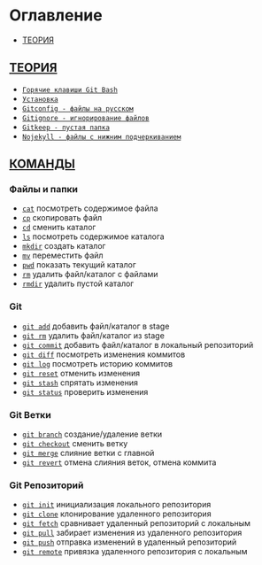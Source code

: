 <style>
  * {
    user-select: none;    
  }

  h1, h2 {
    scroll-margin: 60px;
  }
</style>

# Оглавление

- [ТЕОРИЯ](#теория)

## [ТЕОРИЯ](#оглавление)

- [`Горячие клавиши Git Bash`](<./ТЕОРИЯ/Горячие клавиши Git Bash.md>)
- [`Установка`](./ТЕОРИЯ/Установка.md)
- [`Gitconfig - файлы на русском`](<./ТЕОРИЯ/Gitconfig - файлы на русском.md>)
- [`Gitignore - игнорирование файлов`](<./ТЕОРИЯ/Gitignore - игнорирование файлов.md>)
- [`Gitkeep - пустая папка`](<./ТЕОРИЯ/Gitkeep - пустая папка.md>)
- [`Nojekyll - файлы с нижним подчеркиванием`](<./ТЕОРИЯ/Nojekyll - файлы с нижним подчеркиванием.md>)

## [КОМАНДЫ](#оглавление)

### Файлы и папки

- [`cat`](./КОМАНДЫ/cat.md) посмотреть содержимое файла
- [`cp`](./КОМАНДЫ/cp.md) скопировать файл
- [`cd`](./КОМАНДЫ/cd.md) сменить каталог
- [`ls`](./КОМАНДЫ/ls.md) посмотреть содержимое каталога
- [`mkdir`](./КОМАНДЫ/mkdir.md) создать каталог
- [`mv`](./КОМАНДЫ/mv.md) переместить файл
- [`pwd`](./КОМАНДЫ/pwd.md) показать текущий каталог
- [`rm`](./КОМАНДЫ/rm.md) удалить файл/каталог с файлами
- [`rmdir`](./КОМАНДЫ/rmdir.md) удалить пустой каталог

### Git

- [`git add`](<./КОМАНДЫ/git add.md>) добавить файл/каталог в stage
- [`git rm`](<./КОМАНДЫ/git rm.md>) удалить файл/каталог из stage
- [`git commit`](<./КОМАНДЫ/git commit.md>) добавить файл/каталог в локальный репозиторий
- [`git diff`](<./КОМАНДЫ/git diff.md>) посмотреть изменения коммитов
- [`git log`](<./КОМАНДЫ/git log.md>) посмотреть историю коммитов
- [`git reset`](<./КОМАНДЫ/git reset.md>) отменить изменения
- [`git stash`](<./КОМАНДЫ/git stash.md>) спрятать изменения
- [`git status`](<./КОМАНДЫ/git status.md>) проверить изменения

### Git Ветки

- [`git branch`](<./КОМАНДЫ/git branch.md>) создание/удаление ветки
- [`git checkout`](<./КОМАНДЫ/git checkout.md>) сменить ветку
- [`git merge`](<./КОМАНДЫ/git merge.md>) слияние ветки с главной
- [`git revert`](<./КОМАНДЫ/git revert.md>) отмена слияния веток, отмена коммита

### Git Репозиторий

- [`git init`](<./КОМАНДЫ/git init.md>) инициализация локального репозитория
- [`git clone`](<./КОМАНДЫ/git clone.md>) клонирование удаленного репозитория
- [`git fetch`](<./КОМАНДЫ/git fetch.md>) сравнивает удаленный репозиторий с локальным
- [`git pull`](<./КОМАНДЫ/git pull.md>) забирает изменения из удаленного репозитория
- [`git push`](<./КОМАНДЫ/git push.md>) отправка изменений в удаленный репозиторий
- [`git remote`](<./КОМАНДЫ/git remote.md>) привязка удаленного репозитория с локальным

